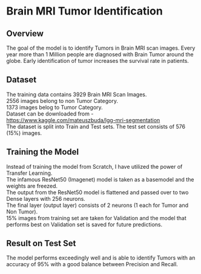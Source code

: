# Brain MRI Tumor Identification

## Overview
The goal of the model is to identify Tumors in Brain MRI scan images. Every year more than 1 Million people are diagnosed with Brain Tumor around the globe. Early identification of tumor increases the survival rate in patients.

## Dataset
The training data contains 3929 Brain MRI Scan Images. <br>
2556 images belong to non Tumor Category. <br>
1373 images belog to Tumor Category. <br>
Dataset can be downloaded from - https://www.kaggle.com/mateuszbuda/lgg-mri-segmentation <br>
The dataset is split into Train and Test sets. The test set consists of 576 (15%) images.

## Training the Model
Instead of training the model from Scratch, I have utilized the power of Transfer Learning. <br>
The infamous ResNet50 (Imagenet) model is taken as a basemodel and the weights are freezed. <br>
The output from the ResNet50 model is flattened and passed over to two Dense layers with 256 neurons. <br>
The final layer (output layer) consists of 2 neurons (1 each for Tumor and Non Tumor). <br>
15% images from training set are taken for Validation and the model that performs best on Validation set is saved for future predictions. 

## Result on Test Set
The model performs exceedingly well and is able to identify Tumors with an accuracy of 95% with a good balance between Precision and Recall.